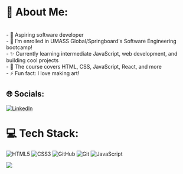 # 🌌  About Me:
<br>- 🌙 Aspiring software developer <br>- 🔭 I’m enrolled in UMASS Global/Springboard's Software Engineering bootcamp!<br>- ✨ Currently learning intermediate JavaScript, web development, and building cool projects  <br>- 🌟 The course covers HTML, CSS, JavaScript, React, and more  <br>- ⚡ Fun fact: I love making art!


## 🌐 Socials:
[![LinkedIn](https://img.shields.io/badge/LinkedIn-%230077B5.svg?logo=linkedin&logoColor=white)](https://linkedin.com/in/www.linkedin.com/in/leah-calabro) 

# 💻 Tech Stack:
![HTML5](https://img.shields.io/badge/html5-%23E34F26.svg?style=for-the-badge&logo=html5&logoColor=white) ![CSS3](https://img.shields.io/badge/css3-%231572B6.svg?style=for-the-badge&logo=css3&logoColor=white) ![GitHub](https://img.shields.io/badge/github-%23121011.svg?style=for-the-badge&logo=github&logoColor=white) ![Git](https://img.shields.io/badge/git-%23F05033.svg?style=for-the-badge&logo=git&logoColor=white) ![JavaScript](https://img.shields.io/badge/javascript-%23323330.svg?style=for-the-badge&logo=javascript&logoColor=%23F7DF1E)

[![](https://visitcount.itsvg.in/api?id=Leah224&icon=0&color=1)](https://visitcount.itsvg.in)

<!-- Proudly created with GPRM ( https://gprm.itsvg.in ) -->
